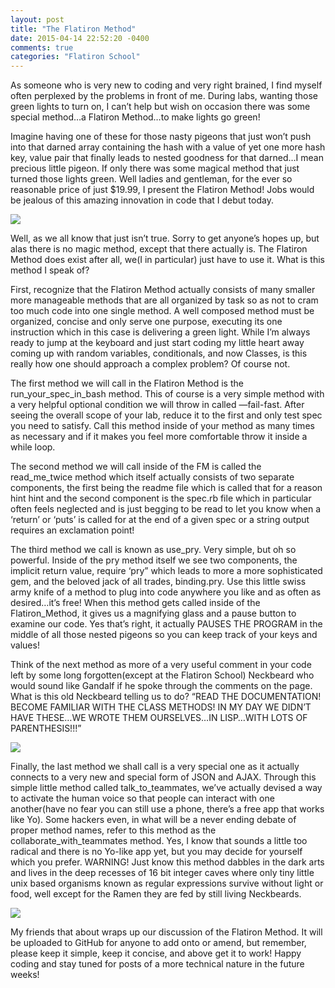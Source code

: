 ```yaml
---
layout: post
title: "The Flatiron Method"
date: 2015-04-14 22:52:20 -0400
comments: true
categories: "Flatiron School" 
---
```


As someone who is very new to coding and very right brained, I find myself often perplexed by the problems in front of me.  During labs, wanting those green lights to turn on, I can’t help but wish on occasion there was some special method…a Flatiron Method…to make lights go green!

Imagine having one of these for those nasty pigeons that just won’t push into that darned array containing the hash with a value of yet one more hash key, value pair that finally leads to nested goodness for that darned…I mean precious little pigeon.  If only there was some magical method that just turned those lights green.  Well ladies and gentleman, for the ever so reasonable price of just $19.99, I present the Flatiron Method!  Jobs would be jealous of this amazing innovation in code that I debut today.  

<img src="../blog_images/flatiron_method_1.jpg">

Well, as we all know that just isn’t true.  Sorry to get anyone’s hopes up, but alas there is no magic method, except that there actually is.  The Flatiron Method does exist after all, we(I in particular) just have to use it.  What is this method I speak of?  

First, recognize that the Flatiron Method actually consists of many smaller more manageable methods that are all organized by task so as not to cram too much code into one single method.  A well composed method must be organized, concise and only serve one purpose, executing its one instruction which in this case is delivering a green light.  While I’m always ready to jump at the keyboard and just start coding my little heart away coming up with random variables, conditionals, and now Classes, is this really how one should approach a complex problem?  Of course not.  

The first method we will call in the Flatiron Method is the run_your_spec_in_bash method.  This of course is a very simple method with a very helpful optional condition we will throw in called —fail-fast.  After seeing the overall scope of your lab, reduce it to the first and only test spec you need to satisfy.  Call this method inside of your method as many times as necessary and if it makes you feel more comfortable throw it inside a while loop.

The second method we will call inside of the FM is called the read_me_twice method which itself actually consists of two separate components, the first being the readme file which is called that for a reason hint hint and the second component is the spec.rb file which in particular often feels neglected and is just begging to be read to let you know when a ‘return’ or ‘puts’ is called for at the end of a given spec or a string output requires an exclamation point!  

The third method we call is known as use_pry.  Very simple, but oh so powerful.  Inside of the pry method itself we see two components, the implicit return value, require ‘pry” which leads to more a more sophisticated gem, and the beloved jack of all trades, binding.pry.  Use this little swiss army knife of a method to plug into code anywhere you like and as often as desired…it’s free!  When this method gets called inside of the Flatiron_Method, it gives us a magnifying glass and a pause button to examine our code.  Yes that’s right, it actually PAUSES THE PROGRAM in the middle of all those nested pigeons so you can keep track of your keys and values!

Think of the next method as more of a very useful comment in your code left by some long forgotten(except at the Flatiron School) Neckbeard who would sound like Gandalf if he spoke through the comments on the page.  What is this old Neckbeard telling us to do?  “READ THE DOCUMENTATION!  BECOME FAMILIAR WITH THE CLASS METHODS!  IN MY DAY WE DIDN’T HAVE THESE…WE WROTE THEM OURSELVES…IN LISP…WITH LOTS OF PARENTHESIS!!!”

<img src="ruby_docs_meme.jpg">

Finally, the last method we shall call is a very special one as it actually connects to a very new and special form of JSON and AJAX.  Through this simple little method called talk_to_teammates, we’ve actually devised a way to activate the human voice so that people can interact with one another(have no fear you can still use a phone, there’s a free app that works like Yo).  Some hackers even, in what will be a never ending debate of proper method names, refer to this method as the collaborate_with_teammates method.  Yes, I know that sounds a little too radical and there is no Yo-like app yet, but  you may decide for yourself which you prefer.  WARNING!  Just know this method dabbles in the dark arts and lives in the deep recesses of 16 bit integer caves where only tiny little unix based organisms known as regular expressions survive without light or food, well except for the Ramen they are fed by still living Neckbeards.

<img src="flatiron_method_2.jpg">

My friends that about wraps up our discussion of the Flatiron Method.  It will be uploaded to GitHub for anyone to add onto or amend, but remember, please keep it simple, keep it concise, and above get it to work!  Happy coding and stay tuned for posts of a more technical nature in the future weeks!

